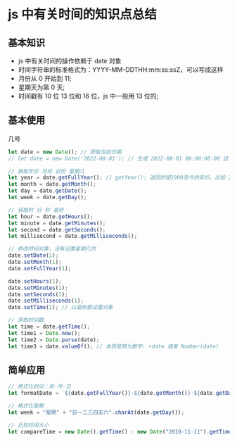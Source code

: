 # js 中有关时间的知识点总结

## 基本知识

- js 中有关时间的操作依赖于 date 对象
- 时间字符串的标准格式为：YYYY-MM-DDTHH:mm:ss:ssZ，可以写成这样
- 月份从 0 开始到 11;
- 星期天为第 0 天;
- 时间戳有 10 位 13 位和 16 位，js 中一般用 13 位的;

## 基本使用

几号

```js
let date = new Date(); // 获取当前日期
// let date = new Date('2022-08-01'); // 生成 2022-08-01 00:00:00:00 这个时间点的时间对象

// 获取年份 月份 日份 星期几
let year = date.getFullYear(); // getYear(): 返回的是1900至今的年份，比如 2024 返回124
let month = date.getMonth();
let day = date.getDate();
let week = date.getDay();

// 获取时 分 秒 毫秒
let hour = date.getHours();
let minute = date.getMinutes();
let second = date.getSeconds();
let millisecond = date.getMilliseconds();

// 修改时间对象，没有设置星期几的
date.setDate(1);
date.setMonth(1);
date.setFullYear(1);

date.setHours(1);
date.setMinutes(1);
date.setSeconds(1);
date.setMilliseconds(1);
date.setTime(1); // 以毫秒数设置对象

// 获取时间戳
let time = date.getTime();
let time1 = Date.now();
let time2 = Date.parse(date);
let time3 = date.valueOf(); // 本质是转为数字: +date 或者 Number(date)
```

## 简单应用

```js
// 格式化时间：年-月-日
let formatDate = `${date.getFullYear()}-${date.getMonth()}-${date.getDate()}`;

// 格式化星期
let week = "星期" + "日一二三四五六".charAt(date.getDay());

// 比较时间大小
let compareTime = new Date().getTime() - new Date("2010-11-11").getTime();
```
